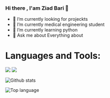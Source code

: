 ### Hi there , I'am Ziad Bari 👋


- 🔭 I’m currently looking for projeckts
- 🔭 I’m currently medical engineering student
- 🌱 I’m currently learning python
- 💬 Ask me about Everything about

# Languages and Tools:
<img src="https://img.shields.io/badge/-HTML-e34f26?logo=html5&logoColor=fff">

<img src="https://img.shields.io/badge/-CSS-1572B6?logo=css3&logoColor=fff">

![Github stats](https://github-readme-stats.vercel.app/api?username=zbari023&count_private=true&show_icons=true&theme=radical)

![Top language](https://github-readme-stats.vercel.app/api/top-langs/?username=zbari023&show_icons=true&theme=radical)

